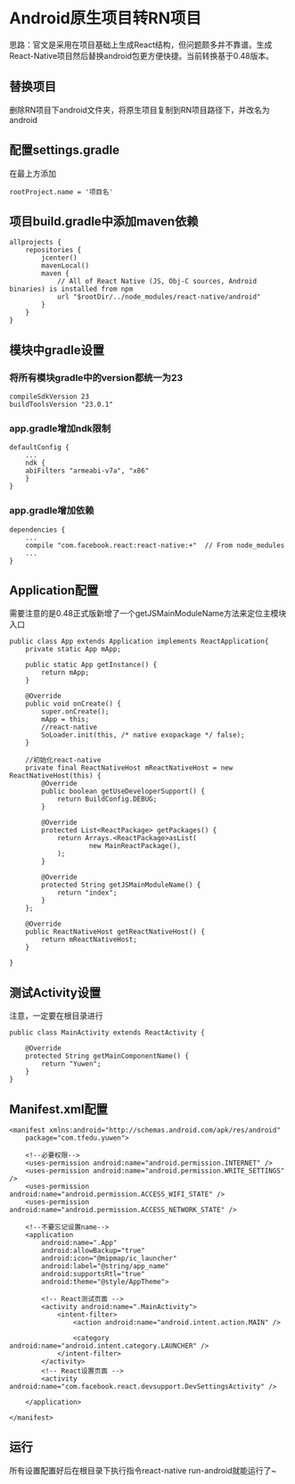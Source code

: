 # Android原生项目转RN项目

思路：官文是采用在项目基础上生成React结构，但问题颇多并不靠谱。生成React-Native项目然后替换android包更方便快捷。当前转换基于0.48版本。

## 替换项目

删除RN项目下android文件夹，将原生项目复制到RN项目路径下，并改名为android

## 配置settings.gradle

在最上方添加

```
rootProject.name = '项目名'
```

## 项目build.gradle中添加maven依赖

```
allprojects {
    repositories {
        jcenter()
        mavenLocal()
        maven {
            // All of React Native (JS, Obj-C sources, Android binaries) is installed from npm
            url "$rootDir/../node_modules/react-native/android"
        }
    }
}
```

## 模块中gradle设置

### 将所有模块gradle中的version都统一为23
```
compileSdkVersion 23
buildToolsVersion "23.0.1"
```
### app.gradle增加ndk限制
```
defaultConfig {
    ...
    ndk {
    abiFilters "armeabi-v7a", "x86"
    }
}
```
### app.gradle增加依赖
```
dependencies {
    ...
    compile "com.facebook.react:react-native:+"  // From node_modules
    ...
}
```

## Application配置

需要注意的是0.48正式版新增了一个getJSMainModuleName方法来定位主模块入口

```
public class App extends Application implements ReactApplication{
    private static App mApp;

    public static App getInstance() {
        return mApp;
    }

    @Override
    public void onCreate() {
        super.onCreate();
        mApp = this;
        //react-native
        SoLoader.init(this, /* native exopackage */ false);
    }

    //初始化react-native
    private final ReactNativeHost mReactNativeHost = new ReactNativeHost(this) {
        @Override
        public boolean getUseDeveloperSupport() {
            return BuildConfig.DEBUG;
        }

        @Override
        protected List<ReactPackage> getPackages() {
            return Arrays.<ReactPackage>asList(
                    new MainReactPackage(),
            );
        }

        @Override
        protected String getJSMainModuleName() {
            return "index";
        }
    };

    @Override
    public ReactNativeHost getReactNativeHost() {
        return mReactNativeHost;
    }

}
```
## 测试Activity设置

注意，一定要在根目录进行

```
public class MainActivity extends ReactActivity {

    @Override
    protected String getMainComponentName() {
        return "Yuwen";
    }
}
```

## Manifest.xml配置

```
<manifest xmlns:android="http://schemas.android.com/apk/res/android"
    package="com.tfedu.yuwen">
	
	<!--必要权限-->
    <uses-permission android:name="android.permission.INTERNET" />
    <uses-permission android:name="android.permission.WRITE_SETTINGS" />
    <uses-permission android:name="android.permission.ACCESS_WIFI_STATE" />
    <uses-permission android:name="android.permission.ACCESS_NETWORK_STATE" />

	<!--不要忘记设置name-->
    <application
        android:name=".App"
        android:allowBackup="true"
        android:icon="@mipmap/ic_launcher"
        android:label="@string/app_name"
        android:supportsRtl="true"
        android:theme="@style/AppTheme">
        
        <!-- React测试页面 -->
        <activity android:name=".MainActivity">
            <intent-filter>
                <action android:name="android.intent.action.MAIN" />

                <category android:name="android.intent.category.LAUNCHER" />
            </intent-filter>
        </activity>
        <!-- React设置页面 -->
        <activity android:name="com.facebook.react.devsupport.DevSettingsActivity" />
        
    </application>

</manifest>
```

## 运行

所有设置配置好后在根目录下执行指令react-native run-android就能运行了~

